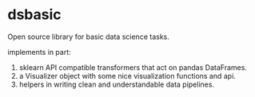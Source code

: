 # dsbasic

Open source library for basic data science tasks.

implements in part:
  1. sklearn API compatible transformers that act on pandas DataFrames.
  2. a Visualizer object with some nice visualization functions and api.
  3. helpers in writing clean and understandable data pipelines.
